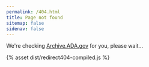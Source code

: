 ```yaml
---
permalink: /404.html
title: Page not found
sitemap: false
sidenav: false
---
```


<div id="redirect-pending">
We're checking <a target="blank" href="https://archive.ada.gov">Archive.ADA.gov</a> for you, please wait...
</div>

<div id="redirect-failed" style="display: none">
We're sorry, the page you're looking for can't be found on the ADA.gov website.

Please try the following:

- Use the Search function to search for the words or phrases.
- Check the <a target="blank" href="https://archive.ada.gov">Archive.ADA.gov</a> site for more ADA materials.
</div>

{% asset dist/redirect404-compiled.js %}
